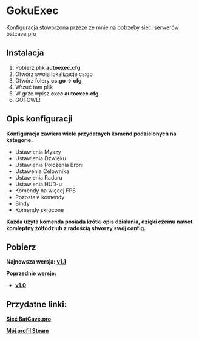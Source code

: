 # GokuExec
Konfiguracja stoworzona przeze ze mnie na potrzeby sieci serwerów batcave.pro
## Instalacja
1. Pobierz plik **autoexec.cfg**
1. Otwórz swoją lokalizację cs:go
1. Otwórz folery **cs:go -> cfg**
1. Wrzuć tam plik
1. W grze wpisz **exec autoexec.cfg**
1. GOTOWE!
## Opis konfiguracji
**Konfiguracja zawiera wiele przydatnych komend podzielonych na kategorie:**
* Ustawienia Myszy
* Ustawienia Dźwięku
* Ustawienia Położenia Broni
* Ustawenia Celownika
* Ustawienia Radaru
* Ustawienia HUD-u
* Komendy na więcej FPS
* Pozostałe komendy
* Bindy
* Komendy skrócone 

**Każda użyta komenda posiada krótki opis działania, 
dzięki czemu nawet komleptny żółtodziub z radością stworzy swój config.**
## Pobierz
**Najnowsza wersja:** [**v1.1**](https://github.com/kamehame-ha/GokuExec/releases/tag/v1.1)

**Poprzednie wersje:**
* [**v1.0**](https://github.com/kamehame-ha/GokuExec/releases/tag/v1.0)

## Przydatne linki:
[**Sieć BatCave.pro**](https://batcave.pro)

[**Mój profil Steam**](https://steamcommunity.com/id/kamehame_ha/)

